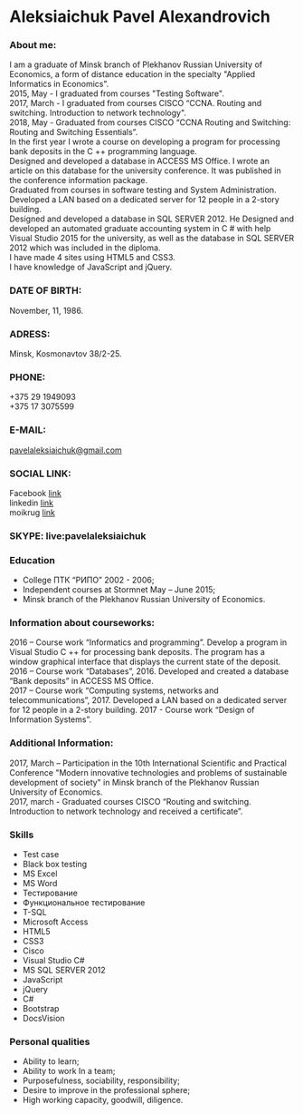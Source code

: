 # Aleksiaichuk Pavel Alexandrovich<br/>

### About me:<br/>
I am a graduate of Minsk branch of Plekhanov Russian University of Economics, a form of distance education in the specialty "Applied Informatics in Economics".<br/>
2015, May - I graduated from courses "Testing Software".<br/>
2017, March - I graduated from courses CISCO “CCNA. Routing and switching. Introduction to network technology".<br/>
2018, May - Graduated from courses CISCO “CCNA Routing and Switching: Routing and Switching Essentials”.<br/>
In the first year I wrote a course on developing a program for processing bank deposits in the C ++ programming language.<br/>
Designed and developed a database in ACCESS MS Office. I wrote an article on this database for the university conference. It was published in the conference information package.<br/>
Graduated from courses in software testing and System Administration.<br/>
Developed a LAN based on a dedicated server for 12 people in a 2-story building.<br/>
Designed and developed a database in SQL SERVER 2012. He Designed and developed an automated graduate accounting system in C # with help Visual Studio 2015 for the university, as well as the database in SQL SERVER 2012 which was included in the diploma.<br/>
I have made 4 sites using HTML5 and CSS3.<br/>
I have knowledge of JavaScript and jQuery.<br/>

### DATE OF BIRTH:
November, 11, 1986.

### ADRESS:
Minsk, Kosmonavtov 38/2-25.

### PHONE:
+375 29 1949093<br/>
+375 17 3075599

### E-MAIL:
pavelaleksiaichuk@gmail.com

### SOCIAL LINK:
Facebook [link](https://www.facebook.com/profile.php?id=100002657816837)<br/>
linkedin [link](https://www.linkedin.com/pub/pavel-aleksiaichuk/100/6a2/a25)<br/>
moikrug [link](https://moikrug.ru/pavelaleksiaichuk)

### SKYPE: live:pavelaleksiaichuk

### Education
- College ПТК “РИПО” 2002 - 2006;<br/>
- Independent courses at Stormnet May – June 2015; 
- Minsk branch of the Plekhanov Russian University of Economics.

### Information about courseworks:
  2016 – Course work “Informatics and programming”. Develop a program in Visual Studio C ++ for processing bank deposits. The program has a window graphical interface that displays the current state of the deposit.<br/>
  2016 – Course work “Databases”, 2016. Developed and created a database “Bank deposits” in ACCESS MS Office.<br/>
  2017 – Course work “Computing systems, networks and telecommunications”, 2017. Developed a LAN based on a dedicated server for 12 people in a 2-story building. 2017 - Course work “Design of Information Systems”.<br/>
 
 ### Additional Information:
  2017, March – Participation in the 10th International Scientific and Practical Conference "Modern innovative technologies and problems of sustainable development of society" in Minsk branch of the Plekhanov Russian University of Economics.<br/>
  2017, march - Graduated courses CISCO “Routing and switching. Introduction to network technology and received a certificate”.

### Skills
- Test case
- Black box testing
- MS Excel
- MS Word
- Тестирование
- Функциональное тестирование
- T-SQL
- Microsoft Access
- HTML5
- CSS3
- Cisco
- Visual Studio C#
- MS SQL SERVER 2012
- JavaScript
- jQuery
- C#
- Bootstrap
- DocsVision

### Personal qualities
- Ability to learn;
- Ability to work In a team;
- Purposefulness, sociability, responsibility;
- Desire to improve in the professional sphere;
- High working capacity, goodwill, diligence.
  
